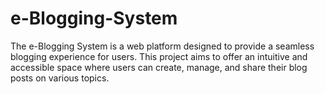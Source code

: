 # e-Blogging-System
The e-Blogging System is a web platform designed to provide a  seamless blogging experience for users. This project aims to offer an  intuitive and accessible space where users can create, manage, and  share their blog posts on various topics. 
